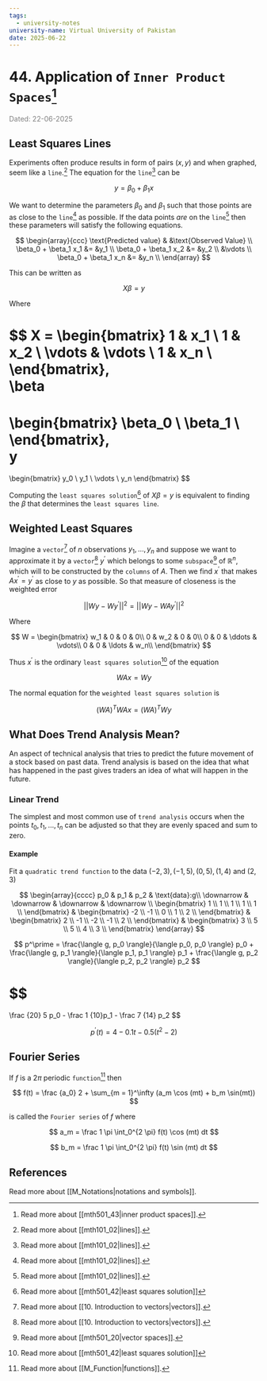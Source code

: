 ```yaml
---
tags:
  - university-notes
university-name: Virtual University of Pakistan
date: 2025-06-22
---
```


# 44. Application of `Inner Product Spaces`[^1]

<span style="color: gray;">Dated: 22-06-2025</span>

## Least Squares Lines

Experiments often produce results in form of pairs $(x, y)$ and when graphed, seem like a `line`.[^2] The equation for the `line`[^2] can be  

$$y = \beta_0 + \beta_1 x$$

We want to determine the parameters $\beta_0$ and $\beta_1$ such that those points are as close to the `line`[^2] as possible. If the data points _are_ on the `line`[^2] then these parameters will satisfy the following equations.

$$
\begin{array}{ccc}
	\text{Predicted value} & &\text{Observed Value} \\
	\beta_0 + \beta_1 x_1 &= &y_1 \\
	\beta_0 + \beta_1 x_2 &= &y_2 \\
	&\vdots \\
	\beta_0 + \beta_1 x_n &= &y_n \\
\end{array}
$$

This can be written as

$$X \beta = y$$

Where

$$
X =
\begin{bmatrix}
	1 & x_1 \\
	1 & x_2 \\
	\vdots & \vdots \\
	1 & x_n \\
\end{bmatrix},
\
\beta
=
\begin{bmatrix}
	\beta_0 \\
	\beta_1 \\
\end{bmatrix},
\
y
=
\begin{bmatrix}
	y_0 \\
	y_1 \\
	\vdots \\
	y_n
\end{bmatrix}
$$

Computing the `least squares solution`[^3] of $X\beta = y$ is equivalent to finding the $\beta$ that determines the `least squares line`.

## Weighted Least Squares

Imagine a `vector`[^4] of $n$ observations $y_1, \ldots, y_n$ and suppose we want to approximate it by a `vector`[^4] $y^\prime$ which belongs to some `subspace`[^5] of $\mathbb R^n$, which will to be constructed by the `columns` of $A$. Then we find $x^\prime$ that makes $A x^\prime = y^\prime$ as close to $y$ as possible. So that measure of closeness is the weighted error

$$||Wy - Wy^\prime||^2 = ||Wy - WAy^\prime||^2$$

Where 

$$
W =
\begin{bmatrix}
	w_1 & 0 & 0 & 0\\
	0 & w_2 & 0 & 0\\
	0 & 0 & \ddots & \vdots\\
	0 & 0 & \ldots & w_n\\
\end{bmatrix}
$$

Thus $x^\prime$ is the ordinary `least squares solution`[^3] of the equation  

$$WAx = Wy$$

The normal equation for the `weighted least squares solution` is  

$$(WA)^T WAx = (WA)^T Wy$$

## What Does Trend Analysis Mean?

An aspect of technical analysis that tries to predict the future movement of a stock based on past data. Trend analysis is based on the idea that what has happened in the past gives traders an idea of what will happen in the future.

### Linear Trend

The simplest and most common use of `trend analysis` occurs when the points $t_0, t_1, \ldots, t_n$ can be adjusted so that they are evenly spaced and sum to zero.

#### Example

Fit a `quadratic trend function` to the data $(-2,3), (-1,5), (0,5), (1,4)$ and $(2,3)$

$$
\begin{array}{cccc}
	p_0 & p_1 & p_2 & \text{data}:g\\
	\downarrow & \downarrow & \downarrow & \downarrow \\
	\begin{bmatrix}
		1 \\
		1 \\
		1 \\
		1 \\
		1 \\
	\end{bmatrix} &
	\begin{bmatrix}
		-2 \\
		-1 \\
		0 \\
		1 \\
		2 \\
	\end{bmatrix} &
	\begin{bmatrix}
		2 \\
		-1 \\
		-2 \\
		-1 \\
		2 \\
	\end{bmatrix} &
	\begin{bmatrix}
		3 \\
		5 \\
		5 \\
		4 \\
		3 \\
	\end{bmatrix}
\end{array}
$$

$$
p^\prime = \frac{\langle g, p_0 \rangle}{\langle p_0, p_0 \rangle} p_0 + \frac{\langle g, p_1 \rangle}{\langle p_1, p_1 \rangle} p_1 + \frac{\langle g, p_2 \rangle}{\langle p_2, p_2 \rangle} p_2
$$

$$
=
\frac {20} 5 p_0 - \frac 1 {10}p_1 - \frac 7 {14} p_2
$$

$$p^\prime(t) = 4 - 0.1t - 0.5(t^2 - 2)$$

## Fourier Series

If $f$ is a $2 \pi$ periodic `function`[^6] then

$$
f(t) = \frac {a_0} 2 + \sum_{m = 1}^\infty (a_m \cos (mt) + b_m \sin(mt))
$$

is called the `Fourier series` of $f$ where  

$$
a_m = \frac 1 \pi \int_0^{2 \pi} f(t) \cos (mt) dt
$$

$$
b_m = \frac 1 \pi \int_0^{2 \pi} f(t) \sin (mt) dt
$$

## References

Read more about [[M_Notations|notations and symbols]].

[^1]: Read more about [[mth501_43|inner product spaces]].
[^2]: Read more about [[mth101_02|lines]].
[^3]: Read more about [[mth501_42|least squares solution]]
[^4]: Read more about [[10. Introduction to vectors|vectors]].
[^5]: Read more about [[mth501_20|vector spaces]].
[^6]: Read more about [[M_Function|functions]].